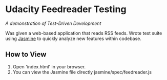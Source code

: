 # Udacity Feedreader Testing

_A demonstration of Test-Driven Development_

Was given a web-based application that reads RSS feeds. Wrote test suite using [Jasmine](http://jasmine.github.io/) to quickly analyze new  features within codebase.

## How to View
1. Open 'index.html' in your browser.
2. You can view the Jasmine file directly jasmine/spec/feedreader.js